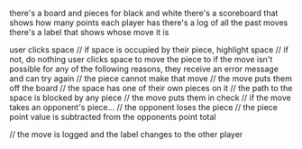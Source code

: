 there's a board and pieces for black and white
there's a scoreboard that shows how many points each player has
there's a log of all the past moves
there's a label that shows whose move it is

user clicks space
    // if space is occupied by their piece, highlight space
    // if not, do nothing
user clicks space to move the piece to
if the move isn't possible for any of the following reasons, they receive an error message and can try again
    // the piece cannot make that move
    // the move puts them off the board
    // the space has one of their own pieces on it
    // the path to the space is blocked by any piece
    // the move puts them in check
// if the move takes an opponent's piece...
    // the opponent loses the piece
    // the piece point value is subtracted from the opponents point total

// the move is logged and the label changes to the other player